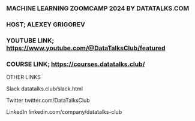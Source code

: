 ### MACHINE LEARNING ZOOMCAMP 2024 BY DATATALKS.COM

### HOST; ALEXEY GRIGOREV

### YOUTUBE LINK; https://www.youtube.com/@DataTalksClub/featured

### COURSE LINK; https://courses.datatalks.club/

OTHER LINKS

Slack
datatalks.club/slack.html

Twitter
twitter.com/DataTalksClub

LinkedIn
linkedin.com/company/datatalks-club